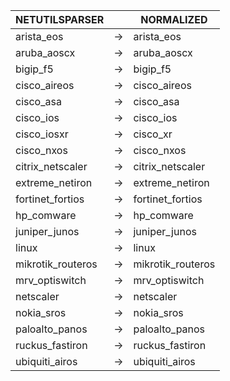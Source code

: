 | NETUTILSPARSER | | NORMALIZED |
| ---------- | -- | ------ |
| arista_eos | → | arista_eos |
| aruba_aoscx | → | aruba_aoscx |
| bigip_f5 | → | bigip_f5 |
| cisco_aireos | → | cisco_aireos |
| cisco_asa | → | cisco_asa |
| cisco_ios | → | cisco_ios |
| cisco_iosxr | → | cisco_xr |
| cisco_nxos | → | cisco_nxos |
| citrix_netscaler | → | citrix_netscaler |
| extreme_netiron | → | extreme_netiron |
| fortinet_fortios | → | fortinet_fortios |
| hp_comware | → | hp_comware |
| juniper_junos | → | juniper_junos |
| linux | → | linux |
| mikrotik_routeros | → | mikrotik_routeros |
| mrv_optiswitch | → | mrv_optiswitch |
| netscaler | → | netscaler |
| nokia_sros | → | nokia_sros |
| paloalto_panos | → | paloalto_panos |
| ruckus_fastiron | → | ruckus_fastiron |
| ubiquiti_airos | → | ubiquiti_airos |